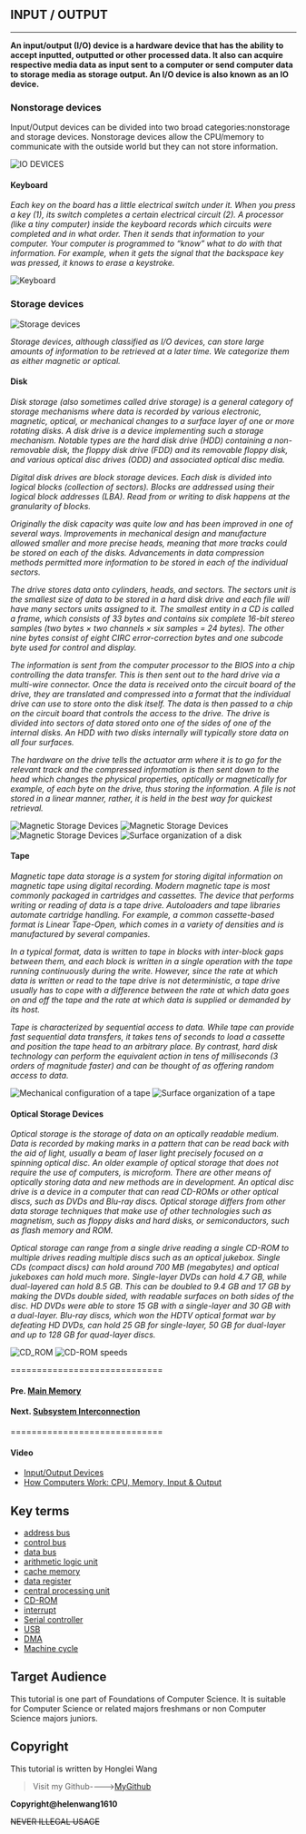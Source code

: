## INPUT / OUTPUT

-----------------------------------------------------------

**An input/output (I/O) device is a hardware device that has the ability to accept inputted, outputted or other processed data. It also can acquire respective media data as input sent to a computer or send computer data to storage media as storage output. An I/O device is also known as an IO device.**

### Nonstorage devices

Input/Output devices can be divided into two broad categories:nonstorage and storage devices.
Nonstorage devices allow the CPU/memory to communicate with the outside world but they can not store information.

![IO DEVICES](IODEVICES.jpg)

#### Keyboard

*Each key on the board has a little electrical switch under it. When you press a key (1), its switch completes a certain electrical circuit (2). A processor (like a tiny computer) inside the keyboard records which circuits were completed and in what order. Then it sends that information to your computer.
Your computer is programmed to “know” what to do with that information. For example, when it gets the signal that the backspace key was pressed, it knows to erase a keystroke.*

![Keyboard](Keyboard.jpg)

### Storage devices

![Storage devices](Storage_devices.jpg)

*Storage devices, although classified as I/O devices, can store large amounts of information to be retrieved at a later time.
We categorize them as either magnetic or optical.*

#### Disk

*Disk storage (also sometimes called drive storage) is a general category of storage mechanisms where data is recorded by various electronic, magnetic, optical, or mechanical changes to a surface layer of one or more rotating disks. A disk drive is a device implementing such a storage mechanism. Notable types are the hard disk drive (HDD) containing a non-removable disk, the floppy disk drive (FDD) and its removable floppy disk, and various optical disc drives (ODD) and associated optical disc media.*

*Digital disk drives are block storage devices. Each disk is divided into logical blocks (collection of sectors). Blocks are addressed using their logical block addresses (LBA). Read from or writing to disk happens at the granularity of blocks.*

*Originally the disk capacity was quite low and has been improved in one of several ways. Improvements in mechanical design and manufacture allowed smaller and more precise heads, meaning that more tracks could be stored on each of the disks. Advancements in data compression methods permitted more information to be stored in each of the individual sectors.*

*The drive stores data onto cylinders, heads, and sectors. The sectors unit is the smallest size of data to be stored in a hard disk drive and each file will have many sectors units assigned to it. The smallest entity in a CD is called a frame, which consists of 33 bytes and contains six complete 16-bit stereo samples (two bytes × two channels × six samples = 24 bytes). The other nine bytes consist of eight CIRC error-correction bytes and one subcode byte used for control and display.*

*The information is sent from the computer processor to the BIOS into a chip controlling the data transfer. This is then sent out to the hard drive via a multi-wire connector. Once the data is received onto the circuit board of the drive, they are translated and compressed into a format that the individual drive can use to store onto the disk itself. The data is then passed to a chip on the circuit board that controls the access to the drive. The drive is divided into sectors of data stored onto one of the sides of one of the internal disks. An HDD with two disks internally will typically store data on all four surfaces.*

*The hardware on the drive tells the actuator arm where it is to go for the relevant track and the compressed information is then sent down to the head which changes the physical properties, optically or magnetically for example, of each byte on the drive, thus storing the information. A file is not stored in a linear manner, rather, it is held in the best way for quickest retrieval.*

 ![Magnetic Storage Devices](MSD_1.jpg)
 ![Magnetic Storage Devices](MSD_2.jpg)
 ![Magnetic Storage Devices](MSD_3.jpg)
  ![Surface organization of a disk](MSD_4.jpg)
  
 #### Tape 
 
*Magnetic tape data storage is a system for storing digital information on magnetic tape using digital recording. Modern magnetic tape is most commonly packaged in cartridges and cassettes. The device that performs writing or reading of data is a tape drive. Autoloaders and tape libraries automate cartridge handling. For example, a common cassette-based format is Linear Tape-Open, which comes in a variety of densities and is manufactured by several companies.*

*In a typical format, data is written to tape in blocks with inter-block gaps between them, and each block is written in a single operation with the tape running continuously during the write. However, since the rate at which data is written or read to the tape drive is not deterministic, a tape drive usually has to cope with a difference between the rate at which data goes on and off the tape and the rate at which data is supplied or demanded by its host.*

*Tape is characterized by sequential access to data. While tape can provide fast sequential data transfers, it takes tens of seconds to load a cassette and position the tape head to an arbitrary place. By contrast, hard disk technology can perform the equivalent action in tens of milliseconds (3 orders of magnitude faster) and can be thought of as offering random access to data.*

 ![Mechanical configuration of a tape](MSD_5.jpg)
 ![Surface organization of a tape](MSD_6.jpg)
 
 #### Optical Storage Devices

*Optical storage is the storage of data on an optically readable medium. Data is recorded by making marks in a pattern that can be read back with the aid of light, usually a beam of laser light precisely focused on a spinning optical disc. An older example of optical storage that does not require the use of computers, is microform. There are other means of optically storing data and new methods are in development. An optical disc drive is a device in a computer that can read CD-ROMs or other optical discs, such as DVDs and Blu-ray discs. Optical storage differs from other data storage techniques that make use of other technologies such as magnetism, such as floppy disks and hard disks, or semiconductors, such as flash memory and ROM.*

*Optical storage can range from a single drive reading a single CD-ROM to multiple drives reading multiple discs such as an optical jukebox. Single CDs (compact discs) can hold around 700 MB (megabytes) and optical jukeboxes can hold much more. Single-layer DVDs can hold 4.7 GB, while dual-layered can hold 8.5 GB. This can be doubled to 9.4 GB and 17 GB by making the DVDs double sided, with readable surfaces on both sides of the disc. HD DVDs were able to store 15 GB with a single-layer and 30 GB with a dual-layer. Blu-ray discs, which won the HDTV optical format war by defeating HD DVDs, can hold 25 GB for single-layer, 50 GB for dual-layer and up to 128 GB for quad-layer discs.*

 ![CD_ROM](CD_ROM.jpg)
 ![CD-ROM speeds](SPEEDS.jpg)

=============================
#### Pre. [Main Memory](memory.md)

#### Next. [Subsystem Interconnection](subsystem.md)

=============================

#### **Video** 

* [Input/Output Devices](https://www.youtube.com/watch?v=KzxVZgO-iOA)
* [How Computers Work: CPU, Memory, Input & Output](https://www.youtube.com/watch?v=DKGZlaPlVLY&t=61s)

## **Key terms**

+ [address bus](https://en.wikipedia.org/wiki/Address_bus)
+ [control bus](https://en.wikipedia.org/wiki/Control_bus)
+ [data bus](https://en.wikipedia.org/wiki/Databus)
+ [arithmetic logic unit](https://en.wikipedia.org/wiki/Arithmetic_logic_unit)
+ [cache memory](https://en.wikipedia.org/wiki/CPU_cache)
+ [data register](https://en.wikipedia.org/wiki/Memory_buffer_register)
+ [central processing unit](https://en.wikipedia.org/wiki/Central_processing_unit)
+ [CD-ROM](https://en.wikipedia.org/wiki/CD-ROM)
+ [interrupt](https://en.wikipedia.org/wiki/Interrupt)
+ [Serial controller](https://en.wikipedia.org/w/index.php?title=Serial_Communication_Controller&redirect=no)
+ [USB](https://en.wikipedia.org/wiki/USB)
+ [DMA](https://en.wikipedia.org/wiki/DMA)
+ [Machine cycle](https://en.wikipedia.org/wiki/Instruction_cycle)


## **Target Audience**

This tutorial is one part of Foundations of Computer Science. It is suitable for Computer Science or related majors freshmans or non Computer Science majors  juniors.

## **Copyright**

This tutorial is written by Honglei Wang

>Visit my Github---->[MyGithub](https://github.com/helenwang1610)

**Copyright@helenwang1610**

~~NEVER ILLEGAL USAGE~~
